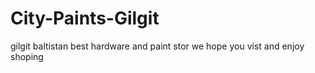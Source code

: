 # City-Paints-Gilgit
gilgit baltistan best hardware and paint stor we hope you vist and enjoy shoping
